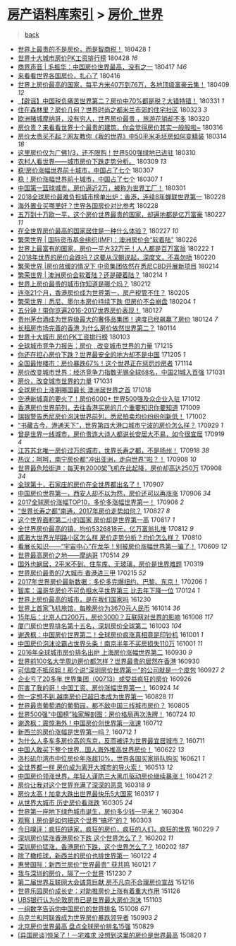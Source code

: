 [房产语料库索引](../../README.md)  > [房价_世界](房价_世界.md)
====
> [back](../README.md)

- [世界上最贵的不是房价，而是智商税！](http://jkwz.applinzi.com/ittc/7097076866668299275.html#%E4%B8%96%E7%95%8C%E4%B8%8A%E6%9C%80%E8%B4%B5%E7%9A%84%E4%B8%8D%E6%98%AF%E6%88%BF%E4%BB%B7%EF%BC%8C%E8%80%8C%E6%98%AF%E6%99%BA%E5%95%86%E7%A8%8E%EF%BC%81) 180428 *1* 
- [世界十大城市房价PK工资排行榜](http://jkwz.applinzi.com/ittc/7096954892545688592.html#%E4%B8%96%E7%95%8C%E5%8D%81%E5%A4%A7%E5%9F%8E%E5%B8%82%E6%88%BF%E4%BB%B7PK%E5%B7%A5%E8%B5%84%E6%8E%92%E8%A1%8C%E6%A6%9C) 180428 *16* 
- [商界声音 | 毛振华：中国房价世界最高，没有之一](http://jkwz.applinzi.com/ittc/7092911613294412806.html#%E5%95%86%E7%95%8C%E5%A3%B0%E9%9F%B3+%7C+%E6%AF%9B%E6%8C%AF%E5%8D%8E%EF%BC%9A%E4%B8%AD%E5%9B%BD%E6%88%BF%E4%BB%B7%E4%B8%96%E7%95%8C%E6%9C%80%E9%AB%98%EF%BC%8C%E6%B2%A1%E6%9C%89%E4%B9%8B%E4%B8%80) 180417 *146* 
- [来看看世界各国房价，扎心了](http://jkwz.applinzi.com/ittc/7092627091428475914.html#%E6%9D%A5%E7%9C%8B%E7%9C%8B%E4%B8%96%E7%95%8C%E5%90%84%E5%9B%BD%E6%88%BF%E4%BB%B7%EF%BC%8C%E6%89%8E%E5%BF%83%E4%BA%86) 180416  
- [世界上房价最高的国家，每平方米40万到76万，各地顶级富豪云集！](http://jkwz.applinzi.com/ittc/7090115090038916113.html#%E4%B8%96%E7%95%8C%E4%B8%8A%E6%88%BF%E4%BB%B7%E6%9C%80%E9%AB%98%E7%9A%84%E5%9B%BD%E5%AE%B6%EF%BC%8C%E6%AF%8F%E5%B9%B3%E6%96%B9%E7%B1%B340%E4%B8%87%E5%88%B076%E4%B8%87%EF%BC%8C%E5%90%84%E5%9C%B0%E9%A1%B6%E7%BA%A7%E5%AF%8C%E8%B1%AA%E4%BA%91%E9%9B%86%EF%BC%81) 180409 *12* 
- [【辟谣】中国税负痛苦世界第二？房价中70%都是税？大错特错！](http://jkwz.applinzi.com/ittc/7086622585548964871.html#%E3%80%90%E8%BE%9F%E8%B0%A3%E3%80%91%E4%B8%AD%E5%9B%BD%E7%A8%8E%E8%B4%9F%E7%97%9B%E8%8B%A6%E4%B8%96%E7%95%8C%E7%AC%AC%E4%BA%8C%EF%BC%9F%E6%88%BF%E4%BB%B7%E4%B8%AD70%25%E9%83%BD%E6%98%AF%E7%A8%8E%EF%BC%9F%E5%A4%A7%E9%94%99%E7%89%B9%E9%94%99%EF%BC%81) 180331 *1* 
- [住在森林里？房价几何？世界时尚之都米兰市郊的住宅社区](http://jkwz.applinzi.com/ittc/7078991188764132369.html#%E4%BD%8F%E5%9C%A8%E6%A3%AE%E6%9E%97%E9%87%8C%EF%BC%9F%E6%88%BF%E4%BB%B7%E5%87%A0%E4%BD%95%EF%BC%9F%E4%B8%96%E7%95%8C%E6%97%B6%E5%B0%9A%E4%B9%8B%E9%83%BD%E7%B1%B3%E5%85%B0%E5%B8%82%E9%83%8A%E7%9A%84%E4%BD%8F%E5%AE%85%E7%A4%BE%E5%8C%BA) 180323 *3* 
- [欧洲赌城摩纳哥，没有穷人，世界房价最贵 ，旅游花销却不多](http://jkwz.applinzi.com/ittc/7082687154063148042.html#%E6%AC%A7%E6%B4%B2%E8%B5%8C%E5%9F%8E%E6%91%A9%E7%BA%B3%E5%93%A5%EF%BC%8C%E6%B2%A1%E6%9C%89%E7%A9%B7%E4%BA%BA%EF%BC%8C%E4%B8%96%E7%95%8C%E6%88%BF%E4%BB%B7%E6%9C%80%E8%B4%B5+%EF%BC%8C%E6%97%85%E6%B8%B8%E8%8A%B1%E9%94%80%E5%8D%B4%E4%B8%8D%E5%A4%9A) 180320  
- [房价贵？来看看世界十个最贵的建筑，你会觉得房价其实一般般啦~](http://jkwz.applinzi.com/ittc/7081057103114667025.html#%E6%88%BF%E4%BB%B7%E8%B4%B5%EF%BC%9F%E6%9D%A5%E7%9C%8B%E7%9C%8B%E4%B8%96%E7%95%8C%E5%8D%81%E4%B8%AA%E6%9C%80%E8%B4%B5%E7%9A%84%E5%BB%BA%E7%AD%91%EF%BC%8C%E4%BD%A0%E4%BC%9A%E8%A7%89%E5%BE%97%E6%88%BF%E4%BB%B7%E5%85%B6%E5%AE%9E%E4%B8%80%E8%88%AC%E8%88%AC%E5%95%A6%7E) 180316  
- [房价太贵买不起？网友教你《我的世界》中50平米毛坯房如何变精装](http://jkwz.applinzi.com/ittc/7080405910365406214.html#%E6%88%BF%E4%BB%B7%E5%A4%AA%E8%B4%B5%E4%B9%B0%E4%B8%8D%E8%B5%B7%EF%BC%9F%E7%BD%91%E5%8F%8B%E6%95%99%E4%BD%A0%E3%80%8A%E6%88%91%E7%9A%84%E4%B8%96%E7%95%8C%E3%80%8B%E4%B8%AD50%E5%B9%B3%E7%B1%B3%E6%AF%9B%E5%9D%AF%E6%88%BF%E5%A6%82%E4%BD%95%E5%8F%98%E7%B2%BE%E8%A3%85) 180314 *18* 
- [这里房价仅为广佛1/3，还不限购！世界500强绿地已进驻](http://jkwz.applinzi.com/ittc/7078945836342182918.html#%E8%BF%99%E9%87%8C%E6%88%BF%E4%BB%B7%E4%BB%85%E4%B8%BA%E5%B9%BF%E4%BD%9B1%2F3%EF%BC%8C%E8%BF%98%E4%B8%8D%E9%99%90%E8%B4%AD%EF%BC%81%E4%B8%96%E7%95%8C500%E5%BC%BA%E7%BB%BF%E5%9C%B0%E5%B7%B2%E8%BF%9B%E9%A9%BB) 180310  
- [农村人看世界——城市房价下跌走势分析。](http://jkwz.applinzi.com/ittc/7078270204813771787.html#%E5%86%9C%E6%9D%91%E4%BA%BA%E7%9C%8B%E4%B8%96%E7%95%8C%E2%80%94%E2%80%94%E5%9F%8E%E5%B8%82%E6%88%BF%E4%BB%B7%E4%B8%8B%E8%B7%8C%E8%B5%B0%E5%8A%BF%E5%88%86%E6%9E%90%E3%80%82) 180309 *13* 
- [稳!房价涨幅世界前十城市，中国占了七个](http://jkwz.applinzi.com/ittc/7077767616993444874.html#%E7%A8%B3%21%E6%88%BF%E4%BB%B7%E6%B6%A8%E5%B9%85%E4%B8%96%E7%95%8C%E5%89%8D%E5%8D%81%E5%9F%8E%E5%B8%82%EF%BC%8C%E4%B8%AD%E5%9B%BD%E5%8D%A0%E4%BA%86%E4%B8%83%E4%B8%AA) 180307  
- [稳！房价涨幅世界前十城市，中国占了七个](http://jkwz.applinzi.com/ittc/7077718570643751947.html#%E7%A8%B3%EF%BC%81%E6%88%BF%E4%BB%B7%E6%B6%A8%E5%B9%85%E4%B8%96%E7%95%8C%E5%89%8D%E5%8D%81%E5%9F%8E%E5%B8%82%EF%BC%8C%E4%B8%AD%E5%9B%BD%E5%8D%A0%E4%BA%86%E4%B8%83%E4%B8%AA) 180307 *1* 
- [中国第一篮球城市，房价逼近2万，被称为世界工厂！](http://jkwz.applinzi.com/ittc/7075498710912205835.html#%E4%B8%AD%E5%9B%BD%E7%AC%AC%E4%B8%80%E7%AF%AE%E7%90%83%E5%9F%8E%E5%B8%82%EF%BC%8C%E6%88%BF%E4%BB%B7%E9%80%BC%E8%BF%912%E4%B8%87%EF%BC%8C%E8%A2%AB%E7%A7%B0%E4%B8%BA%E4%B8%96%E7%95%8C%E5%B7%A5%E5%8E%82%EF%BC%81) 180301  
- [2018全球房价最难负担城市榜单出炉：香港，连续8年蝉联世界第一](http://jkwz.applinzi.com/ittc/7075187309811336208.html#2018%E5%85%A8%E7%90%83%E6%88%BF%E4%BB%B7%E6%9C%80%E9%9A%BE%E8%B4%9F%E6%8B%85%E5%9F%8E%E5%B8%82%E6%A6%9C%E5%8D%95%E5%87%BA%E7%82%89%EF%BC%9A%E9%A6%99%E6%B8%AF%EF%BC%8C%E8%BF%9E%E7%BB%AD8%E5%B9%B4%E8%9D%89%E8%81%94%E4%B8%96%E7%95%8C%E7%AC%AC%E4%B8%80) 180228  
- [海外置业买哪里好？世界各国房价对比参考](http://jkwz.applinzi.com/ittc/7075158712392352774.html#%E6%B5%B7%E5%A4%96%E7%BD%AE%E4%B8%9A%E4%B9%B0%E5%93%AA%E9%87%8C%E5%A5%BD%EF%BC%9F%E4%B8%96%E7%95%8C%E5%90%84%E5%9B%BD%E6%88%BF%E4%BB%B7%E5%AF%B9%E6%AF%94%E5%8F%82%E8%80%83) 180228  
- [五万到十万欧一平，这个房价世界最贵的国家，却遍地都是亿万富豪](http://jkwz.applinzi.com/ittc/7074725997020972048.html#%E4%BA%94%E4%B8%87%E5%88%B0%E5%8D%81%E4%B8%87%E6%AC%A7%E4%B8%80%E5%B9%B3%EF%BC%8C%E8%BF%99%E4%B8%AA%E6%88%BF%E4%BB%B7%E4%B8%96%E7%95%8C%E6%9C%80%E8%B4%B5%E7%9A%84%E5%9B%BD%E5%AE%B6%EF%BC%8C%E5%8D%B4%E9%81%8D%E5%9C%B0%E9%83%BD%E6%98%AF%E4%BA%BF%E4%B8%87%E5%AF%8C%E8%B1%AA) 180227 *11* 
- [在全世界房价最高的国家居住是一种什么体验？](http://jkwz.applinzi.com/ittc/7074725997088080912.html#%E5%9C%A8%E5%85%A8%E4%B8%96%E7%95%8C%E6%88%BF%E4%BB%B7%E6%9C%80%E9%AB%98%E7%9A%84%E5%9B%BD%E5%AE%B6%E5%B1%85%E4%BD%8F%E6%98%AF%E4%B8%80%E7%A7%8D%E4%BB%80%E4%B9%88%E4%BD%93%E9%AA%8C%EF%BC%9F) 180227 *10* 
- [繁荣世界 | 国际货币基金组织(IMF)：澳洲房价会“软着陆”](http://jkwz.applinzi.com/ittc/7074303888721445905.html#%E7%B9%81%E8%8D%A3%E4%B8%96%E7%95%8C+%7C+%E5%9B%BD%E9%99%85%E8%B4%A7%E5%B8%81%E5%9F%BA%E9%87%91%E7%BB%84%E7%BB%87%28IMF%29%EF%BC%9A%E6%BE%B3%E6%B4%B2%E6%88%BF%E4%BB%B7%E4%BC%9A%E2%80%9C%E8%BD%AF%E7%9D%80%E9%99%86%E2%80%9D) 180226  
- [世界上最富有的国家，房价一平方32万元！人人都是百万富翁](http://jkwz.applinzi.com/ittc/7073053378546762762.html#%E4%B8%96%E7%95%8C%E4%B8%8A%E6%9C%80%E5%AF%8C%E6%9C%89%E7%9A%84%E5%9B%BD%E5%AE%B6%EF%BC%8C%E6%88%BF%E4%BB%B7%E4%B8%80%E5%B9%B3%E6%96%B932%E4%B8%87%E5%85%83%EF%BC%81%E4%BA%BA%E4%BA%BA%E9%83%BD%E6%98%AF%E7%99%BE%E4%B8%87%E5%AF%8C%E7%BF%81) 180222 *1* 
- [2018年世界的房价会跌吗？这要从汉朝说起，深度文，不喜勿喷](http://jkwz.applinzi.com/ittc/7072100805627085831.html#2018%E5%B9%B4%E4%B8%96%E7%95%8C%E7%9A%84%E6%88%BF%E4%BB%B7%E4%BC%9A%E8%B7%8C%E5%90%97%EF%BC%9F%E8%BF%99%E8%A6%81%E4%BB%8E%E6%B1%89%E6%9C%9D%E8%AF%B4%E8%B5%B7%EF%BC%8C%E6%B7%B1%E5%BA%A6%E6%96%87%EF%BC%8C%E4%B8%8D%E5%96%9C%E5%8B%BF%E5%96%B7) 180220  
- [繁荣世界 |房价放缓的情况下  中资集团依然在悉尼CBD开展新项目](http://jkwz.applinzi.com/ittc/7069896412769043473.html#%E7%B9%81%E8%8D%A3%E4%B8%96%E7%95%8C+%7C%E6%88%BF%E4%BB%B7%E6%94%BE%E7%BC%93%E7%9A%84%E6%83%85%E5%86%B5%E4%B8%8B++%E4%B8%AD%E8%B5%84%E9%9B%86%E5%9B%A2%E4%BE%9D%E7%84%B6%E5%9C%A8%E6%82%89%E5%B0%BCCBD%E5%BC%80%E5%B1%95%E6%96%B0%E9%A1%B9%E7%9B%AE) 180214  
- [繁荣世界 | 澳洲房价会软着陆？还是硬着陆？](http://jkwz.applinzi.com/ittc/7069864811758617606.html#%E7%B9%81%E8%8D%A3%E4%B8%96%E7%95%8C+%7C+%E6%BE%B3%E6%B4%B2%E6%88%BF%E4%BB%B7%E4%BC%9A%E8%BD%AF%E7%9D%80%E9%99%86%EF%BC%9F%E8%BF%98%E6%98%AF%E7%A1%AC%E7%9D%80%E9%99%86%EF%BC%9F) 180214 *1* 
- [世界上房价最贵的城市你知道是哪个吗？](http://jkwz.applinzi.com/ittc/7069330779425735690.html#%E4%B8%96%E7%95%8C%E4%B8%8A%E6%88%BF%E4%BB%B7%E6%9C%80%E8%B4%B5%E7%9A%84%E5%9F%8E%E5%B8%82%E4%BD%A0%E7%9F%A5%E9%81%93%E6%98%AF%E5%93%AA%E4%B8%AA%E5%90%97%EF%BC%9F) 180212  
- [连涨21个月，香港房价成为世界第一，房产税管不住？](http://jkwz.applinzi.com/ittc/7066549972541899793.html#%E8%BF%9E%E6%B6%A821%E4%B8%AA%E6%9C%88%EF%BC%8C%E9%A6%99%E6%B8%AF%E6%88%BF%E4%BB%B7%E6%88%90%E4%B8%BA%E4%B8%96%E7%95%8C%E7%AC%AC%E4%B8%80%EF%BC%8C%E6%88%BF%E4%BA%A7%E7%A8%8E%E7%AE%A1%E4%B8%8D%E4%BD%8F%EF%BC%9F) 180205  
- [繁荣世界｜悉尼、墨尔本房价持续下跌 但房价不会崩盘](http://jkwz.applinzi.com/ittc/7066204909232194571.html#%E7%B9%81%E8%8D%A3%E4%B8%96%E7%95%8C%EF%BD%9C%E6%82%89%E5%B0%BC%E3%80%81%E5%A2%A8%E5%B0%94%E6%9C%AC%E6%88%BF%E4%BB%B7%E6%8C%81%E7%BB%AD%E4%B8%8B%E8%B7%8C+%E4%BD%86%E6%88%BF%E4%BB%B7%E4%B8%8D%E4%BC%9A%E5%B4%A9%E7%9B%98) 180204 *1* 
- [五分钟！带你览遍2016-2017世界房价表现！](http://jkwz.applinzi.com/ittc/7063174723091825670.html#%E4%BA%94%E5%88%86%E9%92%9F%EF%BC%81%E5%B8%A6%E4%BD%A0%E8%A7%88%E9%81%8D2016-2017%E4%B8%96%E7%95%8C%E6%88%BF%E4%BB%B7%E8%A1%A8%E7%8E%B0%EF%BC%81) 180127  
- [贵州茅台酒成为世界级最大的奢侈品集团！速度已经飙赢了房价](http://jkwz.applinzi.com/ittc/7062259655479133195.html#%E8%B4%B5%E5%B7%9E%E8%8C%85%E5%8F%B0%E9%85%92%E6%88%90%E4%B8%BA%E4%B8%96%E7%95%8C%E7%BA%A7%E6%9C%80%E5%A4%A7%E7%9A%84%E5%A5%A2%E4%BE%88%E5%93%81%E9%9B%86%E5%9B%A2%EF%BC%81%E9%80%9F%E5%BA%A6%E5%B7%B2%E7%BB%8F%E9%A3%99%E8%B5%A2%E4%BA%86%E6%88%BF%E4%BB%B7) 180124 *7* 
- [长租房市场完善的香港 为什么房价依然世界第二？](http://jkwz.applinzi.com/ittc/7058521466151109648.html#%E9%95%BF%E7%A7%9F%E6%88%BF%E5%B8%82%E5%9C%BA%E5%AE%8C%E5%96%84%E7%9A%84%E9%A6%99%E6%B8%AF+%E4%B8%BA%E4%BB%80%E4%B9%88%E6%88%BF%E4%BB%B7%E4%BE%9D%E7%84%B6%E4%B8%96%E7%95%8C%E7%AC%AC%E4%BA%8C%EF%BC%9F) 180114  
- [世界十大城市 房价PK工资排行榜](http://jkwz.applinzi.com/ittc/7054344344960500743.html#%E4%B8%96%E7%95%8C%E5%8D%81%E5%A4%A7%E5%9F%8E%E5%B8%82+%E6%88%BF%E4%BB%B7PK%E5%B7%A5%E8%B5%84%E6%8E%92%E8%A1%8C%E6%A6%9C) 180103  
- [全球城市竞争力报告：房价 , 改变城市世界的力量](http://jkwz.applinzi.com/ittc/7047231212760859665.html#%E5%85%A8%E7%90%83%E5%9F%8E%E5%B8%82%E7%AB%9E%E4%BA%89%E5%8A%9B%E6%8A%A5%E5%91%8A%EF%BC%9A%E6%88%BF%E4%BB%B7+%2C+%E6%94%B9%E5%8F%98%E5%9F%8E%E5%B8%82%E4%B8%96%E7%95%8C%E7%9A%84%E5%8A%9B%E9%87%8F) 171215  
- [你还在担心房价下跌？世界最安全的地方却不是中国](http://jkwz.applinzi.com/ittc/7043631024230106128.html#%E4%BD%A0%E8%BF%98%E5%9C%A8%E6%8B%85%E5%BF%83%E6%88%BF%E4%BB%B7%E4%B8%8B%E8%B7%8C%EF%BC%9F%E4%B8%96%E7%95%8C%E6%9C%80%E5%AE%89%E5%85%A8%E7%9A%84%E5%9C%B0%E6%96%B9%E5%8D%B4%E4%B8%8D%E6%98%AF%E4%B8%AD%E5%9B%BD) 171205 *1* 
- [全国最惨楼市：房价暴跌67%！这个世界正在惩罚炒房者](http://jkwz.applinzi.com/ittc/7035835330220000272.html#%E5%85%A8%E5%9B%BD%E6%9C%80%E6%83%A8%E6%A5%BC%E5%B8%82%EF%BC%9A%E6%88%BF%E4%BB%B7%E6%9A%B4%E8%B7%8C67%25%EF%BC%81%E8%BF%99%E4%B8%AA%E4%B8%96%E7%95%8C%E6%AD%A3%E5%9C%A8%E6%83%A9%E7%BD%9A%E7%82%92%E6%88%BF%E8%80%85) 171114  
- [房价改变城市世界：经济竞争力指数无锡全球68名，中国21城入百强](http://jkwz.applinzi.com/ittc/7030561453726237712.html#%E6%88%BF%E4%BB%B7%E6%94%B9%E5%8F%98%E5%9F%8E%E5%B8%82%E4%B8%96%E7%95%8C%EF%BC%9A%E7%BB%8F%E6%B5%8E%E7%AB%9E%E4%BA%89%E5%8A%9B%E6%8C%87%E6%95%B0%E6%97%A0%E9%94%A1%E5%85%A8%E7%90%8368%E5%90%8D%EF%BC%8C%E4%B8%AD%E5%9B%BD21%E5%9F%8E%E5%85%A5%E7%99%BE%E5%BC%BA) 171031  
- [房价，改变城市世界的力量](http://jkwz.applinzi.com/ittc/7030410587568342032.html#%E6%88%BF%E4%BB%B7%EF%BC%8C%E6%94%B9%E5%8F%98%E5%9F%8E%E5%B8%82%E4%B8%96%E7%95%8C%E7%9A%84%E5%8A%9B%E9%87%8F) 171031  
- [全球房价上涨期哪国最长 澳洲居世界之首](http://jkwz.applinzi.com/ittc/7025785645761561617.html#%E5%85%A8%E7%90%83%E6%88%BF%E4%BB%B7%E4%B8%8A%E6%B6%A8%E6%9C%9F%E5%93%AA%E5%9B%BD%E6%9C%80%E9%95%BF+%E6%BE%B3%E6%B4%B2%E5%B1%85%E4%B8%96%E7%95%8C%E4%B9%8B%E9%A6%96) 171018  
- [空港新城真的要火了！房价6000+ 世界500强及众企业入驻](http://jkwz.applinzi.com/ittc/7023618637766853649.html#%E7%A9%BA%E6%B8%AF%E6%96%B0%E5%9F%8E%E7%9C%9F%E7%9A%84%E8%A6%81%E7%81%AB%E4%BA%86%EF%BC%81%E6%88%BF%E4%BB%B76000%2B+%E4%B8%96%E7%95%8C500%E5%BC%BA%E5%8F%8A%E4%BC%97%E4%BC%81%E4%B8%9A%E5%85%A5%E9%A9%BB) 171012  
- [香港房价世界前列，去往香港买房的几个重要知识你要知道](http://jkwz.applinzi.com/ittc/7022480284166128656.html#%E9%A6%99%E6%B8%AF%E6%88%BF%E4%BB%B7%E4%B8%96%E7%95%8C%E5%89%8D%E5%88%97%EF%BC%8C%E5%8E%BB%E5%BE%80%E9%A6%99%E6%B8%AF%E4%B9%B0%E6%88%BF%E7%9A%84%E5%87%A0%E4%B8%AA%E9%87%8D%E8%A6%81%E7%9F%A5%E8%AF%86%E4%BD%A0%E8%A6%81%E7%9F%A5%E9%81%93) 171009  
- [瑞银警告悉尼房价泡沫世界前列，悉尼拍卖均价纷纷创新低！](http://jkwz.applinzi.com/ittc/7019776932433101840.html#%E7%91%9E%E9%93%B6%E8%AD%A6%E5%91%8A%E6%82%89%E5%B0%BC%E6%88%BF%E4%BB%B7%E6%B3%A1%E6%B2%AB%E4%B8%96%E7%95%8C%E5%89%8D%E5%88%97%EF%BC%8C%E6%82%89%E5%B0%BC%E6%8B%8D%E5%8D%96%E5%9D%87%E4%BB%B7%E7%BA%B7%E7%BA%B7%E5%88%9B%E6%96%B0%E4%BD%8E%EF%BC%81) 171002  
- [“书藏古今，港通天下”，世界第四大港口城市宁波的房价怎么样？](http://jkwz.applinzi.com/ittc/7018828425249424401.html#%E2%80%9C%E4%B9%A6%E8%97%8F%E5%8F%A4%E4%BB%8A%EF%BC%8C%E6%B8%AF%E9%80%9A%E5%A4%A9%E4%B8%8B%E2%80%9D%EF%BC%8C%E4%B8%96%E7%95%8C%E7%AC%AC%E5%9B%9B%E5%A4%A7%E6%B8%AF%E5%8F%A3%E5%9F%8E%E5%B8%82%E5%AE%81%E6%B3%A2%E7%9A%84%E6%88%BF%E4%BB%B7%E6%80%8E%E4%B9%88%E6%A0%B7%EF%BC%9F) 170929 *1* 
- [曾是世界一线城市，房价贵连大诗人都说长安居大不易，如今很宜居](http://jkwz.applinzi.com/ittc/7015069478277350417.html#%E6%9B%BE%E6%98%AF%E4%B8%96%E7%95%8C%E4%B8%80%E7%BA%BF%E5%9F%8E%E5%B8%82%EF%BC%8C%E6%88%BF%E4%BB%B7%E8%B4%B5%E8%BF%9E%E5%A4%A7%E8%AF%97%E4%BA%BA%E9%83%BD%E8%AF%B4%E9%95%BF%E5%AE%89%E5%B1%85%E5%A4%A7%E4%B8%8D%E6%98%93%EF%BC%8C%E5%A6%82%E4%BB%8A%E5%BE%88%E5%AE%9C%E5%B1%85) 170919 *4* 
- [江苏苏北唯一房价过万的城市，世界长寿之都，不是扬州！](http://jkwz.applinzi.com/ittc/7014658928707896337.html#%E6%B1%9F%E8%8B%8F%E8%8B%8F%E5%8C%97%E5%94%AF%E4%B8%80%E6%88%BF%E4%BB%B7%E8%BF%87%E4%B8%87%E7%9A%84%E5%9F%8E%E5%B8%82%EF%BC%8C%E4%B8%96%E7%95%8C%E9%95%BF%E5%AF%BF%E4%B9%8B%E9%83%BD%EF%BC%8C%E4%B8%8D%E6%98%AF%E6%89%AC%E5%B7%9E%EF%BC%81) 170918 *38* 
- [热议：呵呵，南宁房价都“冲出亚洲，走向世界”啦？！](http://jkwz.applinzi.com/ittc/7010948440228627473.html#%E7%83%AD%E8%AE%AE%EF%BC%9A%E5%91%B5%E5%91%B5%EF%BC%8C%E5%8D%97%E5%AE%81%E6%88%BF%E4%BB%B7%E9%83%BD%E2%80%9C%E5%86%B2%E5%87%BA%E4%BA%9A%E6%B4%B2%EF%BC%8C%E8%B5%B0%E5%90%91%E4%B8%96%E7%95%8C%E2%80%9D%E5%95%A6%EF%BC%9F%EF%BC%81) 170908 *10* 
- [世界最危险街道：每天有2000架飞机在此起降，房价却高达250万](http://jkwz.applinzi.com/ittc/7010672930135213072.html#%E4%B8%96%E7%95%8C%E6%9C%80%E5%8D%B1%E9%99%A9%E8%A1%97%E9%81%93%EF%BC%9A%E6%AF%8F%E5%A4%A9%E6%9C%892000%E6%9E%B6%E9%A3%9E%E6%9C%BA%E5%9C%A8%E6%AD%A4%E8%B5%B7%E9%99%8D%EF%BC%8C%E6%88%BF%E4%BB%B7%E5%8D%B4%E9%AB%98%E8%BE%BE250%E4%B8%87) 170908 *34* 
- [全球第十，石家庄的房价在全世界都出名了！](http://jkwz.applinzi.com/ittc/7010631831647683345.html#%E5%85%A8%E7%90%83%E7%AC%AC%E5%8D%81%EF%BC%8C%E7%9F%B3%E5%AE%B6%E5%BA%84%E7%9A%84%E6%88%BF%E4%BB%B7%E5%9C%A8%E5%85%A8%E4%B8%96%E7%95%8C%E9%83%BD%E5%87%BA%E5%90%8D%E4%BA%86%EF%BC%81) 170907  
- [中国房价世界第一，西安人却不以为然，房价还可以再涨涨](http://jkwz.applinzi.com/ittc/7010296307300959248.html#%E4%B8%AD%E5%9B%BD%E6%88%BF%E4%BB%B7%E4%B8%96%E7%95%8C%E7%AC%AC%E4%B8%80%EF%BC%8C%E8%A5%BF%E5%AE%89%E4%BA%BA%E5%8D%B4%E4%B8%8D%E4%BB%A5%E4%B8%BA%E7%84%B6%EF%BC%8C%E6%88%BF%E4%BB%B7%E8%BF%98%E5%8F%AF%E4%BB%A5%E5%86%8D%E6%B6%A8%E6%B6%A8) 170906 *34* 
- [2017全球房价涨幅TOP10，多伦多涨幅世界第一！](http://jkwz.applinzi.com/ittc/7010152105338471440.html#2017%E5%85%A8%E7%90%83%E6%88%BF%E4%BB%B7%E6%B6%A8%E5%B9%85TOP10%EF%BC%8C%E5%A4%9A%E4%BC%A6%E5%A4%9A%E6%B6%A8%E5%B9%85%E4%B8%96%E7%95%8C%E7%AC%AC%E4%B8%80%EF%BC%81) 170906 *2* 
- [“世界长寿之都”南通，2017年房价走势如何？](http://jkwz.applinzi.com/ittc/7006609638374769681.html#%E2%80%9C%E4%B8%96%E7%95%8C%E9%95%BF%E5%AF%BF%E4%B9%8B%E9%83%BD%E2%80%9D%E5%8D%97%E9%80%9A%EF%BC%8C2017%E5%B9%B4%E6%88%BF%E4%BB%B7%E8%B5%B0%E5%8A%BF%E5%A6%82%E4%BD%95%EF%BC%9F) 170827 *8* 
- [这个世界面积第二小的国家 房价却是世界第一高](http://jkwz.applinzi.com/ittc/7002703266654454800.html#%E8%BF%99%E4%B8%AA%E4%B8%96%E7%95%8C%E9%9D%A2%E7%A7%AF%E7%AC%AC%E4%BA%8C%E5%B0%8F%E7%9A%84%E5%9B%BD%E5%AE%B6+%E6%88%BF%E4%BB%B7%E5%8D%B4%E6%98%AF%E4%B8%96%E7%95%8C%E7%AC%AC%E4%B8%80%E9%AB%98) 170817 *1* 
- [全世界房价最高的镇，均价5326818元，亿万富翁扎堆](http://jkwz.applinzi.com/ittc/7000971174019073040.html#%E5%85%A8%E4%B8%96%E7%95%8C%E6%88%BF%E4%BB%B7%E6%9C%80%E9%AB%98%E7%9A%84%E9%95%87%EF%BC%8C%E5%9D%87%E4%BB%B75326818%E5%85%83%EF%BC%8C%E4%BA%BF%E4%B8%87%E5%AF%8C%E7%BF%81%E6%89%8E%E5%A0%86) 170812 *9* 
- [威海大世界光明路小区怎么样 房价走势分析？均价怎么样？](http://jkwz.applinzi.com/ittc/7000153358604960785.html#%E5%A8%81%E6%B5%B7%E5%A4%A7%E4%B8%96%E7%95%8C%E5%85%89%E6%98%8E%E8%B7%AF%E5%B0%8F%E5%8C%BA%E6%80%8E%E4%B9%88%E6%A0%B7+%E6%88%BF%E4%BB%B7%E8%B5%B0%E5%8A%BF%E5%88%86%E6%9E%90%EF%BC%9F%E5%9D%87%E4%BB%B7%E6%80%8E%E4%B9%88%E6%A0%B7%EF%BC%9F) 170810  
- [看展长知识——“宇宙中心”在龙华！别被房价涨幅世界第一骗了！](http://jkwz.applinzi.com/ittc/6977316223426495492.html#%E7%9C%8B%E5%B1%95%E9%95%BF%E7%9F%A5%E8%AF%86%E2%80%94%E2%80%94%E2%80%9C%E5%AE%87%E5%AE%99%E4%B8%AD%E5%BF%83%E2%80%9D%E5%9C%A8%E9%BE%99%E5%8D%8E%EF%BC%81%E5%88%AB%E8%A2%AB%E6%88%BF%E4%BB%B7%E6%B6%A8%E5%B9%85%E4%B8%96%E7%95%8C%E7%AC%AC%E4%B8%80%E9%AA%97%E4%BA%86%EF%BC%81) 170609 *12* 
- [世界最高房价之地——摩纳哥](http://jkwz.applinzi.com/ittc/6967645501968090117.html#%E4%B8%96%E7%95%8C%E6%9C%80%E9%AB%98%E6%88%BF%E4%BB%B7%E4%B9%8B%E5%9C%B0%E2%80%94%E2%80%94%E6%91%A9%E7%BA%B3%E5%93%A5) 170514 *29* 
- [国外也蜗居，2平米不到、住车库、无玻璃，房价是世界难题](http://jkwz.applinzi.com/ittc/6946691115246945284.html#%E5%9B%BD%E5%A4%96%E4%B9%9F%E8%9C%97%E5%B1%85%EF%BC%8C2%E5%B9%B3%E7%B1%B3%E4%B8%8D%E5%88%B0%E3%80%81%E4%BD%8F%E8%BD%A6%E5%BA%93%E3%80%81%E6%97%A0%E7%8E%BB%E7%92%83%EF%BC%8C%E6%88%BF%E4%BB%B7%E6%98%AF%E4%B8%96%E7%95%8C%E9%9A%BE%E9%A2%98) 170319  
- [世界房价最贵的7大城市 香港进三甲](http://jkwz.applinzi.com/ittc/6934937133843481604.html#%E4%B8%96%E7%95%8C%E6%88%BF%E4%BB%B7%E6%9C%80%E8%B4%B5%E7%9A%847%E5%A4%A7%E5%9F%8E%E5%B8%82+%E9%A6%99%E6%B8%AF%E8%BF%9B%E4%B8%89%E7%94%B2) 170215 *52* 
- [2017年世界房价最新数据：多伦多完爆纽约、巴黎、东京！](http://jkwz.applinzi.com/ittc/6931451042985411588.html#2017%E5%B9%B4%E4%B8%96%E7%95%8C%E6%88%BF%E4%BB%B7%E6%9C%80%E6%96%B0%E6%95%B0%E6%8D%AE%EF%BC%9A%E5%A4%9A%E4%BC%A6%E5%A4%9A%E5%AE%8C%E7%88%86%E7%BA%BD%E7%BA%A6%E3%80%81%E5%B7%B4%E9%BB%8E%E3%80%81%E4%B8%9C%E4%BA%AC%EF%BC%81) 170206 *1* 
- [智库：温哥华房价不可负担水平世界第三 比去年下降一位](http://jkwz.applinzi.com/ittc/6926499722583081988.html#%E6%99%BA%E5%BA%93%EF%BC%9A%E6%B8%A9%E5%93%A5%E5%8D%8E%E6%88%BF%E4%BB%B7%E4%B8%8D%E5%8F%AF%E8%B4%9F%E6%8B%85%E6%B0%B4%E5%B9%B3%E4%B8%96%E7%95%8C%E7%AC%AC%E4%B8%89+%E6%AF%94%E5%8E%BB%E5%B9%B4%E4%B8%8B%E9%99%8D%E4%B8%80%E4%BD%8D) 170124 *1* 
- [世界上房价最高的城市，是在我们国家吗](http://jkwz.applinzi.com/ittc/6917255248589882373.html#%E4%B8%96%E7%95%8C%E4%B8%8A%E6%88%BF%E4%BB%B7%E6%9C%80%E9%AB%98%E7%9A%84%E5%9F%8E%E5%B8%82%EF%BC%8C%E6%98%AF%E5%9C%A8%E6%88%91%E4%BB%AC%E5%9B%BD%E5%AE%B6%E5%90%97) 161230  
- [世界上首家飞机旅馆，每晚房价为3670元人民币](http://jkwz.applinzi.com/ittc/6888432497423025157.html#%E4%B8%96%E7%95%8C%E4%B8%8A%E9%A6%96%E5%AE%B6%E9%A3%9E%E6%9C%BA%E6%97%85%E9%A6%86%EF%BC%8C%E6%AF%8F%E6%99%9A%E6%88%BF%E4%BB%B7%E4%B8%BA3670%E5%85%83%E4%BA%BA%E6%B0%91%E5%B8%81) 161014 *36* 
- [15年后：北京人口200万，房价3000？互联网对世界的影响](http://jkwz.applinzi.com/ittc/6886630773930591237.html#15%E5%B9%B4%E5%90%8E%EF%BC%9A%E5%8C%97%E4%BA%AC%E4%BA%BA%E5%8F%A3200%E4%B8%87%EF%BC%8C%E6%88%BF%E4%BB%B73000%EF%BC%9F%E4%BA%92%E8%81%94%E7%BD%91%E5%AF%B9%E4%B8%96%E7%95%8C%E7%9A%84%E5%BD%B1%E5%93%8D) 161008 *117* 
- [厦门房价世界排名第十五名，深圳房价全球第二](http://jkwz.applinzi.com/ittc/6880741921252705284.html#%E5%8E%A6%E9%97%A8%E6%88%BF%E4%BB%B7%E4%B8%96%E7%95%8C%E6%8E%92%E5%90%8D%E7%AC%AC%E5%8D%81%E4%BA%94%E5%90%8D%EF%BC%8C%E6%B7%B1%E5%9C%B3%E6%88%BF%E4%BB%B7%E5%85%A8%E7%90%83%E7%AC%AC%E4%BA%8C) 161003 *104* 
- [谢逸枫：中国房价世界第二！全球房价疯涨真相竟是印钞机](http://jkwz.applinzi.com/ittc/6884060215225353220.html#%E8%B0%A2%E9%80%B8%E6%9E%AB%EF%BC%9A%E4%B8%AD%E5%9B%BD%E6%88%BF%E4%BB%B7%E4%B8%96%E7%95%8C%E7%AC%AC%E4%BA%8C%EF%BC%81%E5%85%A8%E7%90%83%E6%88%BF%E4%BB%B7%E7%96%AF%E6%B6%A8%E7%9C%9F%E7%9B%B8%E7%AB%9F%E6%98%AF%E5%8D%B0%E9%92%9E%E6%9C%BA) 161001 *1* 
- [中国房价泡沫论霸占世界头条！南京半年不买房损失110万](http://jkwz.applinzi.com/ittc/6884005776380658692.html#%E4%B8%AD%E5%9B%BD%E6%88%BF%E4%BB%B7%E6%B3%A1%E6%B2%AB%E8%AE%BA%E9%9C%B8%E5%8D%A0%E4%B8%96%E7%95%8C%E5%A4%B4%E6%9D%A1%EF%BC%81%E5%8D%97%E4%BA%AC%E5%8D%8A%E5%B9%B4%E4%B8%8D%E4%B9%B0%E6%88%BF%E6%8D%9F%E5%A4%B1110%E4%B8%87) 161001 *11* 
- [2016年全球城市房价排名出炉 上海房价涨幅世界第二](http://jkwz.applinzi.com/ittc/6883617430433170436.html#2016%E5%B9%B4%E5%85%A8%E7%90%83%E5%9F%8E%E5%B8%82%E6%88%BF%E4%BB%B7%E6%8E%92%E5%90%8D%E5%87%BA%E7%82%89+%E4%B8%8A%E6%B5%B7%E6%88%BF%E4%BB%B7%E6%B6%A8%E5%B9%85%E4%B8%96%E7%95%8C%E7%AC%AC%E4%BA%8C) 160930 *9* 
- [世界前100名大学周边房价都怎样？世界最贵的居然在香港](http://jkwz.applinzi.com/ittc/6883445921618068485.html#%E4%B8%96%E7%95%8C%E5%89%8D100%E5%90%8D%E5%A4%A7%E5%AD%A6%E5%91%A8%E8%BE%B9%E6%88%BF%E4%BB%B7%E9%83%BD%E6%80%8E%E6%A0%B7%EF%BC%9F%E4%B8%96%E7%95%8C%E6%9C%80%E8%B4%B5%E7%9A%84%E5%B1%85%E7%84%B6%E5%9C%A8%E9%A6%99%E6%B8%AF) 160930  
- [可信度不抵凤姐！那个说“深圳房价世界第一”的公司就是一个皮包](http://jkwz.applinzi.com/ittc/6882323253686699012.html#%E5%8F%AF%E4%BF%A1%E5%BA%A6%E4%B8%8D%E6%8A%B5%E5%87%A4%E5%A7%90%EF%BC%81%E9%82%A3%E4%B8%AA%E8%AF%B4%E2%80%9C%E6%B7%B1%E5%9C%B3%E6%88%BF%E4%BB%B7%E4%B8%96%E7%95%8C%E7%AC%AC%E4%B8%80%E2%80%9D%E7%9A%84%E5%85%AC%E5%8F%B8%E5%B0%B1%E6%98%AF%E4%B8%80%E4%B8%AA%E7%9A%AE%E5%8C%85) 160927 *2* 
- [企业亏了20多年 世界集团（00713）或受益疯狂的房价](http://jkwz.applinzi.com/ittc/6882257241985516549.html#%E4%BC%81%E4%B8%9A%E4%BA%8F%E4%BA%8620%E5%A4%9A%E5%B9%B4+%E4%B8%96%E7%95%8C%E9%9B%86%E5%9B%A2%EF%BC%8800713%EF%BC%89%E6%88%96%E5%8F%97%E7%9B%8A%E7%96%AF%E7%8B%82%E7%9A%84%E6%88%BF%E4%BB%B7) 160926  
- [厉害了我的哥！中国工资、房价涨幅世界第一！](http://jkwz.applinzi.com/ittc/6881373003606131716.html#%E5%8E%89%E5%AE%B3%E4%BA%86%E6%88%91%E7%9A%84%E5%93%A5%EF%BC%81%E4%B8%AD%E5%9B%BD%E5%B7%A5%E8%B5%84%E3%80%81%E6%88%BF%E4%BB%B7%E6%B6%A8%E5%B9%85%E4%B8%96%E7%95%8C%E7%AC%AC%E4%B8%80%EF%BC%81) 160924 *14* 
- [你一定想不到.越南房价已超日本成为世界第一](http://jkwz.applinzi.com/ittc/6871166826821714948.html#%E4%BD%A0%E4%B8%80%E5%AE%9A%E6%83%B3%E4%B8%8D%E5%88%B0.%E8%B6%8A%E5%8D%97%E6%88%BF%E4%BB%B7%E5%B7%B2%E8%B6%85%E6%97%A5%E6%9C%AC%E6%88%90%E4%B8%BA%E4%B8%96%E7%95%8C%E7%AC%AC%E4%B8%80) 160828 *11* 
- [世界最贵葡萄酒的葡萄园，都不敌中国三线城市房价？](http://jkwz.applinzi.com/ittc/6862946819214148613.html#%E4%B8%96%E7%95%8C%E6%9C%80%E8%B4%B5%E8%91%A1%E8%90%84%E9%85%92%E7%9A%84%E8%91%A1%E8%90%84%E5%9B%AD%EF%BC%8C%E9%83%BD%E4%B8%8D%E6%95%8C%E4%B8%AD%E5%9B%BD%E4%B8%89%E7%BA%BF%E5%9F%8E%E5%B8%82%E6%88%BF%E4%BB%B7%EF%BC%9F) 160805  
- [世界500强“中国榜”独家解剖图：房价格局再次洗牌！](http://jkwz.applinzi.com/ittc/6858425381522244612.html#%E4%B8%96%E7%95%8C500%E5%BC%BA%E2%80%9C%E4%B8%AD%E5%9B%BD%E6%A6%9C%E2%80%9D%E7%8B%AC%E5%AE%B6%E8%A7%A3%E5%89%96%E5%9B%BE%EF%BC%9A%E6%88%BF%E4%BB%B7%E6%A0%BC%E5%B1%80%E5%86%8D%E6%AC%A1%E6%B4%97%E7%89%8C%EF%BC%81) 160724 *10* 
- [谢逸枫：震惊海外！中国房价创世界第一涨速](http://jkwz.applinzi.com/ittc/6854066108654683140.html#%E8%B0%A2%E9%80%B8%E6%9E%AB%EF%BC%9A%E9%9C%87%E6%83%8A%E6%B5%B7%E5%A4%96%EF%BC%81%E4%B8%AD%E5%9B%BD%E6%88%BF%E4%BB%B7%E5%88%9B%E4%B8%96%E7%95%8C%E7%AC%AC%E4%B8%80%E6%B6%A8%E9%80%9F) 160712  
- [新西兰的房价涨幅是世界第一吗？](http://jkwz.applinzi.com/ittc/6853957282404238341.html#%E6%96%B0%E8%A5%BF%E5%85%B0%E7%9A%84%E6%88%BF%E4%BB%B7%E6%B6%A8%E5%B9%85%E6%98%AF%E4%B8%96%E7%95%8C%E7%AC%AC%E4%B8%80%E5%90%97%EF%BC%9F) 160712 *1* 
- [为什么人多车多房价高的东京，反而被评为世界最宜居城市？](http://jkwz.applinzi.com/ittc/6853670264696734724.html#%E4%B8%BA%E4%BB%80%E4%B9%88%E4%BA%BA%E5%A4%9A%E8%BD%A6%E5%A4%9A%E6%88%BF%E4%BB%B7%E9%AB%98%E7%9A%84%E4%B8%9C%E4%BA%AC%EF%BC%8C%E5%8F%8D%E8%80%8C%E8%A2%AB%E8%AF%84%E4%B8%BA%E4%B8%96%E7%95%8C%E6%9C%80%E5%AE%9C%E5%B1%85%E5%9F%8E%E5%B8%82%EF%BC%9F) 160711  
- [中国人敢买下整个世界...国人海外推高世界房价！](http://jkwz.applinzi.com/ittc/6846483689604908036.html#%E4%B8%AD%E5%9B%BD%E4%BA%BA%E6%95%A2%E4%B9%B0%E4%B8%8B%E6%95%B4%E4%B8%AA%E4%B8%96%E7%95%8C...%E5%9B%BD%E4%BA%BA%E6%B5%B7%E5%A4%96%E6%8E%A8%E9%AB%98%E4%B8%96%E7%95%8C%E6%88%BF%E4%BB%B7%EF%BC%81) 160622 *13* 
- [洛杉矶尔湾市中位房价年涨超10%，世界各国买家排队购买](http://jkwz.applinzi.com/ittc/6846057533936239620.html#%E6%B4%9B%E6%9D%89%E7%9F%B6%E5%B0%94%E6%B9%BE%E5%B8%82%E4%B8%AD%E4%BD%8D%E6%88%BF%E4%BB%B7%E5%B9%B4%E6%B6%A8%E8%B6%8510%25%EF%BC%8C%E4%B8%96%E7%95%8C%E5%90%84%E5%9B%BD%E4%B9%B0%E5%AE%B6%E6%8E%92%E9%98%9F%E8%B4%AD%E4%B9%B0) 160621 *1* 
- [全世界都一样 房价成为离开大城市的导火索！](http://jkwz.applinzi.com/ittc/6831766651338753028.html#%E5%85%A8%E4%B8%96%E7%95%8C%E9%83%BD%E4%B8%80%E6%A0%B7+%E6%88%BF%E4%BB%B7%E6%88%90%E4%B8%BA%E7%A6%BB%E5%BC%80%E5%A4%A7%E5%9F%8E%E5%B8%82%E7%9A%84%E5%AF%BC%E7%81%AB%E7%B4%A2%EF%BC%81) 160513 *12* 
- [中国房价领涨世界，年轻人谨防三大黑爪驱动房价继续暴涨！](http://jkwz.applinzi.com/ittc/6823657857886979077.html#%E4%B8%AD%E5%9B%BD%E6%88%BF%E4%BB%B7%E9%A2%86%E6%B6%A8%E4%B8%96%E7%95%8C%EF%BC%8C%E5%B9%B4%E8%BD%BB%E4%BA%BA%E8%B0%A8%E9%98%B2%E4%B8%89%E5%A4%A7%E9%BB%91%E7%88%AA%E9%A9%B1%E5%8A%A8%E6%88%BF%E4%BB%B7%E7%BB%A7%E7%BB%AD%E6%9A%B4%E6%B6%A8%EF%BC%81) 160421 *2* 
- [房价让我对这个世界充满了深深的恶意](http://jkwz.applinzi.com/ittc/6810972694870754308.html#%E6%88%BF%E4%BB%B7%E8%AE%A9%E6%88%91%E5%AF%B9%E8%BF%99%E4%B8%AA%E4%B8%96%E7%95%8C%E5%85%85%E6%BB%A1%E4%BA%86%E6%B7%B1%E6%B7%B1%E7%9A%84%E6%81%B6%E6%84%8F) 160318 *9* 
- [房价太高！加拿大跌出世界最快乐5大国家](http://jkwz.applinzi.com/ittc/6810648827996406789.html#%E6%88%BF%E4%BB%B7%E5%A4%AA%E9%AB%98%EF%BC%81%E5%8A%A0%E6%8B%BF%E5%A4%A7%E8%B7%8C%E5%87%BA%E4%B8%96%E7%95%8C%E6%9C%80%E5%BF%AB%E4%B9%905%E5%A4%A7%E5%9B%BD%E5%AE%B6) 160317 *1* 
- [从世界大城市    历史房价看涨跌](http://jkwz.applinzi.com/ittc/6806088729777144837.html#%E4%BB%8E%E4%B8%96%E7%95%8C%E5%A4%A7%E5%9F%8E%E5%B8%82++++%E5%8E%86%E5%8F%B2%E6%88%BF%E4%BB%B7%E7%9C%8B%E6%B6%A8%E8%B7%8C) 160305 *24* 
- [世界第一座地下绿色城市诞生，房价多少钱一平米？](http://jkwz.applinzi.com/ittc/6805763798132589573.html#%E4%B8%96%E7%95%8C%E7%AC%AC%E4%B8%80%E5%BA%A7%E5%9C%B0%E4%B8%8B%E7%BB%BF%E8%89%B2%E5%9F%8E%E5%B8%82%E8%AF%9E%E7%94%9F%EF%BC%8C%E6%88%BF%E4%BB%B7%E5%A4%9A%E5%B0%91%E9%92%B1%E4%B8%80%E5%B9%B3%E7%B1%B3%EF%BC%9F) 160304  
- [观察丨房价是如何把这个世界“搞坏”的？](http://jkwz.applinzi.com/ittc/6805285250724791300.html#%E8%A7%82%E5%AF%9F%E4%B8%A8%E6%88%BF%E4%BB%B7%E6%98%AF%E5%A6%82%E4%BD%95%E6%8A%8A%E8%BF%99%E4%B8%AA%E4%B8%96%E7%95%8C%E2%80%9C%E6%90%9E%E5%9D%8F%E2%80%9D%E7%9A%84%EF%BC%9F) 160303  
- [今日嗅评：疯狂的链家，疯狂的房价，疯狂的人们，疯狂的世界](http://jkwz.applinzi.com/ittc/6804305104291234820.html#%E4%BB%8A%E6%97%A5%E5%97%85%E8%AF%84%EF%BC%9A%E7%96%AF%E7%8B%82%E7%9A%84%E9%93%BE%E5%AE%B6%EF%BC%8C%E7%96%AF%E7%8B%82%E7%9A%84%E6%88%BF%E4%BB%B7%EF%BC%8C%E7%96%AF%E7%8B%82%E7%9A%84%E4%BA%BA%E4%BB%AC%EF%BC%8C%E7%96%AF%E7%8B%82%E7%9A%84%E4%B8%96%E7%95%8C) 160229 *7* 
- [深圳房价猛涨香港房价下跌 这个世界怎么了？](http://jkwz.applinzi.com/ittc/6794132931484320772.html#%E6%B7%B1%E5%9C%B3%E6%88%BF%E4%BB%B7%E7%8C%9B%E6%B6%A8%E9%A6%99%E6%B8%AF%E6%88%BF%E4%BB%B7%E4%B8%8B%E8%B7%8C+%E8%BF%99%E4%B8%AA%E4%B8%96%E7%95%8C%E6%80%8E%E4%B9%88%E4%BA%86%EF%BC%9F) 160202 *11* 
- [深圳房价猛涨，香港房价下跌，这个世界怎么了？](http://jkwz.applinzi.com/ittc/6794058992238199813.html#%E6%B7%B1%E5%9C%B3%E6%88%BF%E4%BB%B7%E7%8C%9B%E6%B6%A8%EF%BC%8C%E9%A6%99%E6%B8%AF%E6%88%BF%E4%BB%B7%E4%B8%8B%E8%B7%8C%EF%BC%8C%E8%BF%99%E4%B8%AA%E4%B8%96%E7%95%8C%E6%80%8E%E4%B9%88%E4%BA%86%EF%BC%9F) 160202 *187* 
- [除了橄榄球，新西兰的房价也排世界第一](http://jkwz.applinzi.com/ittc/6790019373536379909.html#%E9%99%A4%E4%BA%86%E6%A9%84%E6%A6%84%E7%90%83%EF%BC%8C%E6%96%B0%E8%A5%BF%E5%85%B0%E7%9A%84%E6%88%BF%E4%BB%B7%E4%B9%9F%E6%8E%92%E4%B8%96%E7%95%8C%E7%AC%AC%E4%B8%80) 160122 *4* 
- [惠誉国际：新西兰房价“世界最贵” 获共鸣](http://jkwz.applinzi.com/ittc/6789732738940797956.html#%E6%83%A0%E8%AA%89%E5%9B%BD%E9%99%85%EF%BC%9A%E6%96%B0%E8%A5%BF%E5%85%B0%E6%88%BF%E4%BB%B7%E2%80%9C%E4%B8%96%E7%95%8C%E6%9C%80%E8%B4%B5%E2%80%9D+%E8%8E%B7%E5%85%B1%E9%B8%A3) 160121 *7* 
- [我与深圳的房价，隔了一个世界](http://jkwz.applinzi.com/ittc/6781539517844685829.html#%E6%88%91%E4%B8%8E%E6%B7%B1%E5%9C%B3%E7%9A%84%E6%88%BF%E4%BB%B7%EF%BC%8C%E9%9A%94%E4%BA%86%E4%B8%80%E4%B8%AA%E4%B8%96%E7%95%8C) 151230 *7* 
- [第二届世界互联网大会诚意巨献 房不凡向不合理房价宣战](http://jkwz.applinzi.com/ittc/6776366442064905220.html#%E7%AC%AC%E4%BA%8C%E5%B1%8A%E4%B8%96%E7%95%8C%E4%BA%92%E8%81%94%E7%BD%91%E5%A4%A7%E4%BC%9A%E8%AF%9A%E6%84%8F%E5%B7%A8%E7%8C%AE+%E6%88%BF%E4%B8%8D%E5%87%A1%E5%90%91%E4%B8%8D%E5%90%88%E7%90%86%E6%88%BF%E4%BB%B7%E5%AE%A3%E6%88%98) 151216  
- [世界乐园房价成长史：对助推房价上涨有着重大作用](http://jkwz.applinzi.com/ittc/6768776680307164165.html#%E4%B8%96%E7%95%8C%E4%B9%90%E5%9B%AD%E6%88%BF%E4%BB%B7%E6%88%90%E9%95%BF%E5%8F%B2%EF%BC%9A%E5%AF%B9%E5%8A%A9%E6%8E%A8%E6%88%BF%E4%BB%B7%E4%B8%8A%E6%B6%A8%E6%9C%89%E7%9D%80%E9%87%8D%E5%A4%A7%E4%BD%9C%E7%94%A8) 151126  
- [UBS银行认为伦敦房市已是世界最大房价泡沫](http://jkwz.applinzi.com/ittc/6760503262814782469.html#UBS%E9%93%B6%E8%A1%8C%E8%AE%A4%E4%B8%BA%E4%BC%A6%E6%95%A6%E6%88%BF%E5%B8%82%E5%B7%B2%E6%98%AF%E4%B8%96%E7%95%8C%E6%9C%80%E5%A4%A7%E6%88%BF%E4%BB%B7%E6%B3%A1%E6%B2%AB) 151103  
- [一组数字告诉你中国房价的世界排名](http://jkwz.applinzi.com/ittc/6750676807138984964.html#%E4%B8%80%E7%BB%84%E6%95%B0%E5%AD%97%E5%91%8A%E8%AF%89%E4%BD%A0%E4%B8%AD%E5%9B%BD%E6%88%BF%E4%BB%B7%E7%9A%84%E4%B8%96%E7%95%8C%E6%8E%92%E5%90%8D) 151008 *671* 
- [乌克兰和阿联酋成为世界房价暴跌领导者](http://jkwz.applinzi.com/ittc/6737688834626323461.html#%E4%B9%8C%E5%85%8B%E5%85%B0%E5%92%8C%E9%98%BF%E8%81%94%E9%85%8B%E6%88%90%E4%B8%BA%E4%B8%96%E7%95%8C%E6%88%BF%E4%BB%B7%E6%9A%B4%E8%B7%8C%E9%A2%86%E5%AF%BC%E8%80%85) 150903 *2* 
- [北京房价世界最高 盘点全球房价排名15强](http://jkwz.applinzi.com/ittc/6735893134569063428.html#%E5%8C%97%E4%BA%AC%E6%88%BF%E4%BB%B7%E4%B8%96%E7%95%8C%E6%9C%80%E9%AB%98+%E7%9B%98%E7%82%B9%E5%85%A8%E7%90%83%E6%88%BF%E4%BB%B7%E6%8E%92%E5%90%8D15%E5%BC%BA) 150829  
- [[异国房谈]惊呆了！一宅难求 没想到这里的房价是世界最高](http://jkwz.applinzi.com/ittc/547650615745078795.html#%5B%E5%BC%82%E5%9B%BD%E6%88%BF%E8%B0%88%5D%E6%83%8A%E5%91%86%E4%BA%86%EF%BC%81%E4%B8%80%E5%AE%85%E9%9A%BE%E6%B1%82+%E6%B2%A1%E6%83%B3%E5%88%B0%E8%BF%99%E9%87%8C%E7%9A%84%E6%88%BF%E4%BB%B7%E6%98%AF%E4%B8%96%E7%95%8C%E6%9C%80%E9%AB%98) 150820 *1* 
